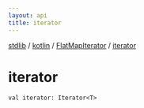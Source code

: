 ```yaml
---
layout: api
title: iterator
---
```

[stdlib](../../index.html) / [kotlin](../index.html) / [FlatMapIterator](index.html) / [iterator](iterator.html)

# iterator

```
val iterator: Iterator<T>
```
